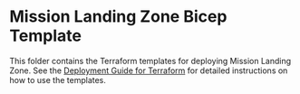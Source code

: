 # Mission Landing Zone Bicep Template

This folder contains the Terraform templates for deploying Mission Landing Zone. See the [Deployment Guide for Terraform](../../docs/deployment-guide-terraform.md) for detailed instructions on how to use the templates.
